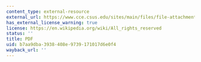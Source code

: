 ```yaml
---
content_type: external-resource
external_url: https://www.cce.csus.edu/sites/main/files/file-attachments/five_stages_diaghram.pdf
has_external_license_warning: true
license: https://en.wikipedia.org/wiki/All_rights_reserved
status: ''
title: PDF
uid: b7aa9dba-3938-408e-9739-171017d6e0f4
wayback_url: ''
---
```

